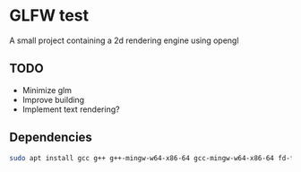 # GLFW test

A small project containing a 2d rendering engine using opengl

## TODO

- Minimize glm
- Improve building
- Implement text rendering?

## Dependencies

``` Bash
sudo apt install gcc g++ g++-mingw-w64-x86-64 gcc-mingw-w64-x86-64 fd-find libglfw3 libglfw3-dev pkgconf
```
